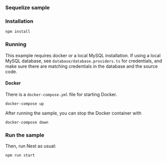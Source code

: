 ### Sequelize sample

### Installation

`npm install`

### Running

This example requires docker or a local MySQL installation.  If using a local MySQL database, see `database/database.providers.ts` for credentials, and make sure there are matching credentials in the database and the source code.

#### Docker

There is a `docker-compose.yml` file for starting Docker.

`docker-compose up`

After running the sample, you can stop the Docker container with

`docker-compose down`

### Run the sample

Then, run Nest as usual:

`npm run start`

